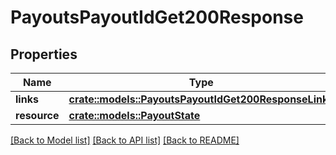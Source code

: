 # PayoutsPayoutIdGet200Response

## Properties

Name | Type | Description | Notes
------------ | ------------- | ------------- | -------------
**links** | [**crate::models::PayoutsPayoutIdGet200ResponseLinks**](_payouts__payoutId__get_200_response_links.md) |  | 
**resource** | [**crate::models::PayoutState**](PayoutState.md) |  | 

[[Back to Model list]](../README.md#documentation-for-models) [[Back to API list]](../README.md#documentation-for-api-endpoints) [[Back to README]](../README.md)


